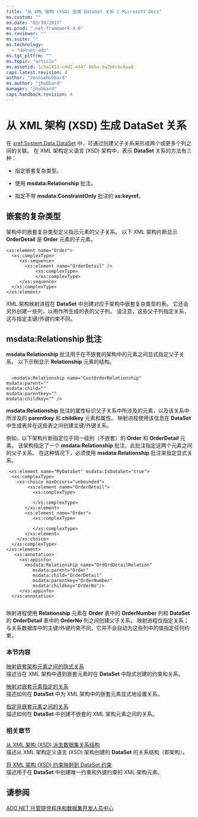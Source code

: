 ```yaml
---
title: "从 XML 架构 (XSD) 生成 DataSet 关系 | Microsoft Docs"
ms.custom: ""
ms.date: "03/30/2017"
ms.prod: ".net-framework-4.6"
ms.reviewer: ""
ms.suite: ""
ms.technology: 
  - "dotnet-ado"
ms.tgt_pltfrm: ""
ms.topic: "article"
ms.assetid: 1c9a1413-c0d2-4447-88ba-9a2b0cbc0aa8
caps.latest.revision: 4
author: "JennieHubbard"
ms.author: "jhubbard"
manager: "jhubbard"
caps.handback.revision: 4
---
```

# 从 XML 架构 (XSD) 生成 DataSet 关系
在 <xref:System.Data.DataSet> 中，可通过创建父子关系来形成两个或更多个列之间的关联。  在 XML 架构定义语言 \(XSD\) 架构中，表示 **DataSet** 关系的方法有三种：  
  
-   指定嵌套复杂类型。  
  
-   使用 **msdata:Relationship** 批注。  
  
-   指定不带 **msdata:ConstraintOnly** 批注的 **xs:keyref**。  
  
## 嵌套的复杂类型  
 架构中的嵌套复杂类型定义指示元素的父子关系。  以下 XML 架构片断显示 **OrderDetail** 是 **Order** 元素的子元素。  
  
```  
<xs:element name="Order">  
  <xs:complexType>  
     <xs:sequence>          
       <xs:element name="OrderDetail" />  
           <xs:complexType>               
           </xs:complexType>  
     </xs:sequence>  
  </xs:complexType>  
</xs:element>  
```  
  
 XML 架构映射进程在 **DataSet** 中创建对应于架构中嵌套复杂类型的表。  它还会另外创建一些列，以用作所生成的表的父子列。  请注意，这些父子列指定关系，这与指定主键\/外键约束不同。  
  
## msdata:Relationship 批注  
 **msdata:Relationship** 批注用于在不嵌套的架构中的元素之间显式指定父子关系。  以下示例显示 **Relationship** 元素的结构。  
  
```  
  
  <msdata:Relationship name="CustOrderRelationship"    
msdata:parent=""    
msdata:child=""    
msdata:parentkey=""    
msdata:childkey="" />  
```  
  
 **msdata:Relationship** 批注的属性标识父子关系中所涉及的元素，以及该关系中所涉及的 **parentkey** 和 **childkey** 元素和属性。  映射进程使用该信息在 **DataSet** 中生成表并在这些表之间创建主键\/外键关系。  
  
 例如，以下架构片断指定位于同一级别（不嵌套）的 **Order** 和 **OrderDetail** 元素。  该架构指定了一个 **msdata:Relationship** 批注，此批注指定这两个元素之间的父子关系。  在这种情况下，必须使用 **msdata:Relationship** 批注来指定显式关系。  
  
```  
 <xs:element name="MyDataSet" msdata:IsDataSet="true">  
  <xs:complexType>  
    <xs:choice maxOccurs="unbounded">  
        <xs:element name="OrderDetail">  
          <xs:complexType>  
  
          </xs:complexType>  
       </xs:element>  
       <xs:element name="Order">  
          <xs:complexType>  
  
          </xs:complexType>  
       </xs:element>  
    </xs:choice>  
  </xs:complexType>  
</xs:element>  
   <xs:annotation>  
     <xs:appinfo>  
       <msdata:Relationship name="OrdOrdDetailRelation"  
          msdata:parent="Order"  
          msdata:child="OrderDetail"   
          msdata:parentkey="OrderNumber"  
          msdata:childkey="OrderNo"/>  
     </xs:appinfo>  
  </xs:annotation>  
  
```  
  
 映射进程使用 **Relationship** 元素在 **Order** 表中的 **OrderNumber** 列和 **DataSet** 的 **OrderDetail** 表中的 **OrderNo** 列之间创建父子关系。  映射进程仅指定关系；与关系数据库中的主键\/外键约束不同，它并不会自动为这些列中的值指定任何约束。  
  
### 本节内容  
 [映射嵌套架构元素之间的隐式关系](../../../../../docs/framework/data/adonet/dataset-datatable-dataview/map-implicit-relations-between-nested-schema-elements.md)  
 描述当在 XML 架构中遇到嵌套元素时在 **DataSet** 中隐式创建的约束和关系。  
  
 [映射对嵌套元素指定的关系](../../../../../docs/framework/data/adonet/dataset-datatable-dataview/map-relations-specified-for-nested-elements.md)  
 描述如何在 **DataSet** 中为 XML 架构中的嵌套元素显式地设置关系。  
  
 [指定非嵌套元素之间的关系](../../../../../docs/framework/data/adonet/dataset-datatable-dataview/specify-relations-between-elements-with-no-nesting.md)  
 描述如何在 **DataSet** 中创建不嵌套的 XML 架构元素之间的关系。  
  
### 相关章节  
 [从 XML 架构 \(XSD\) 派生数据集关系结构](../../../../../docs/framework/data/adonet/dataset-datatable-dataview/deriving-dataset-relational-structure-from-xml-schema-xsd.md)  
 描述从 XML 架构定义语言 \(XSD\) 架构创建的 **DataSet** 的关系结构（即架构）。  
  
 [将 XML 架构 \(XSD\) 约束映射到 DataSet 约束](../../../../../docs/framework/data/adonet/dataset-datatable-dataview/mapping-xml-schema-xsd-constraints-to-dataset-constraints.md)  
 描述用于在 **DataSet** 中创建唯一约束和外键约束的 XML 架构元素。  
  
## 请参阅  
 [ADO.NET 托管提供程序和数据集开发人员中心](http://go.microsoft.com/fwlink/?LinkId=217917)